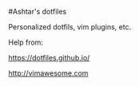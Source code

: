 #Ashtar's dotfiles

Personalized dotfils, vim plugins, etc.

Help from:

https://dotfiles.github.io/

http://vimawesome.com
